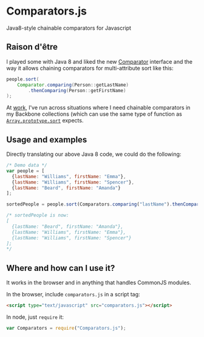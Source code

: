 Comparators.js
==============

Java8-style chainable comparators for Javascript


Raison d'être
-------------

I played some with Java 8 and liked the new [Comparator](http://download.java.net/jdk8/docs/api/java/util/Comparator.html) interface and the way it allows chaining comparators for multi-attribute sort like this:

```java
people.sort(
    Comparator.comparing(Person::getLastName)
        .thenComparing(Person::getFirstName)
);
```

At [work](http://siftit.com/), I've run across situations where I need chainable comparators in my Backbone collections (which can use the same type of function as [`Array.prototype.sort`](https://developer.mozilla.org/en-US/docs/Web/JavaScript/Reference/Global_Objects/Array/sort) expects.


Usage and examples
------------------

Directly translating our above Java 8 code, we could do the following:

```javascript
/* Demo data */
var people = [
  {lastName: "Williams", firstName: "Emma"},
  {lastName: "Williams", firstName: "Spencer"},
  {lastName: "Beard", firstName: "Amanda"}
];

sortedPeople = people.sort(Comparators.comparing("lastName").thenComparing("firstName"));

/* sortedPeople is now:
[
  {lastName: "Beard", firstName: "Amanda"},
  {lastName: "Williams", firstName: "Emma"},
  {lastName: "Williams", firstName: "Spencer"}
]; 
*/
```

Where and how can I use it?
---------------------------

It works in the browser and in anything that handles CommonJS modules.

In the browser, include `comparators.js` in a script tag:

```html
<script type="text/javascript" src="comparators.js"></script>
```

In node, just `require` it:

```javascript
var Comparators = require("Comparators.js");
```

